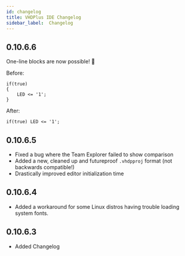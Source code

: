 ```yaml
---
id: changelog
title: VHDPlus IDE Changelog
sidebar_label:  Changelog
---
```


## 0.10.6.6

One-line blocks are now possible! 💚

Before:
```vhdp
if(true)
{
    LED <= '1';
}
```

After:
```vhdp
if(true) LED <= '1';  
```


## 0.10.6.5

- Fixed a bug where the Team Explorer failed to show comparison
- Added a new, cleaned up and futureproof `.vhdpproj` format (not backwards compatible!)
- Drastically improved editor initialization time

## 0.10.6.4

- Added a workaround for some Linux distros having trouble loading system fonts.

## 0.10.6.3

- Added Changelog

